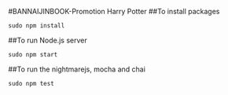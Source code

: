 #BANNAIJINBOOK-Promotion Harry Potter
##To install packages
```
sudo npm install
```
##To run Node.js server
```
sudo npm start
```
##To run the nightmarejs, mocha and chai
```
sudo npm test
```
